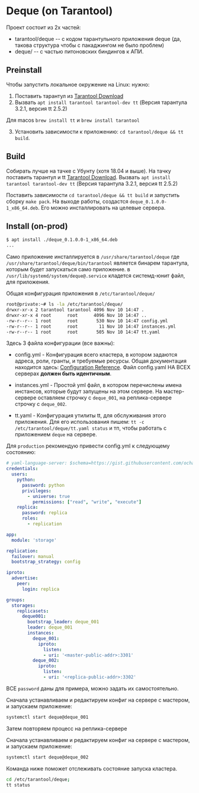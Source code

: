 # Deque (on Tarantool)

Проект состоит из 2х частей:

- tarantool/deque -- с кодом тарантульного приложения deque (да, такова структура чтобы с пакаджингом не было проблем)
- deque/ -- с частью питоновских биндингов к АПИ.

## Preinstall

Чтобы запустить локальное окружение на Linux: нужно:

1) Поставить тарантул из [Tarantool Download](https://www.tarantool.io/en/download/os-installation/ubuntu/)
2) Вызвать `apt install tarantool tarantool-dev tt` (Версия тарантула 3.2.1, версия tt 2.5.2)

Для macos `brew install tt` и `brew install tarantool`

3) Установить зависимости к приложению: `cd tarantool/deque && tt build`.

## Build

Собирать лучше на тачке с Убунту (хотя 18.04 и выше).
На тачку поставить тарантул и tt [Tarantool Download](https://www.tarantool.io/en/download/os-installation/ubuntu/). Вызвать `apt install tarantool tarantool-dev tt` (Версия тарантула 3.2.1, версия tt 2.5.2)

Поставить зависимости `cd tarantool/deque && tt build` и запустить сборку `make pack`. На выходе работы, создастся `deque_0.1.0.0-1_x86_64.deb`. Его можно инсталлировать на целевые сервера.

## Install (on-prod)

```bash
$ apt install ./deque_0.1.0.0-1_x86_64.deb
...
```

Само приложение инсталлируется в `/usr/share/tarantool/deque` где `/usr/share/tarantool/deque/bin/tarantool` является бинарем тарантула, которым будет запускаться само приложение. в `/usr/lib/systemd/system/deque@.service` кладется системд-юнит файл, для приложения.

Общая конфигурация приложения в `/etc/tarantool/deque/`

```bash
root@private:~# ls -la /etc/tarantool/deque/
drwxr-xr-x 2 tarantool tarantool 4096 Nov 10 14:47 .
drwxr-xr-x 4 root      root      4096 Nov 10 14:47 ..
-rw-r--r-- 1 root      root       530 Nov 10 14:47 config.yml
-rw-r--r-- 1 root      root        11 Nov 10 14:47 instances.yml
-rw-r--r-- 1 root      root       505 Nov 10 14:47 tt.yaml
```

Здесь 3 файла конфигурации (все важны):

- config.yml - Конфигурация всего кластера, в котором задаются адреса, роли, гранты, и требуемые ресурсы.
  Общая документация находится здесь: [Configuration Reference](https://www.tarantool.io/en/doc/latest/reference/configuration/configuration_reference/#configuration-reference). Файл config.yaml НА ВСЕХ серверах **должен быть идентичным**.

- instances.yml - Простой yml файл, в котором перечислены имена инстансов, которые будут запущены на этом сервере. На мастер-сервере оставляем строчку с `deque_001`, на реплика-сервере строчку с `deque_002`.

- tt.yaml - Конфигурация утилиты tt, для обслуживания этого приложения. Для его использования пишем: `tt -c /etc/tarantool/deque/tt.yaml status` и тп, чтобы работать с приложением `deque` на сервере.

Для `production` рекомендую привести config.yml к следующему состоянию:

```yaml
# yaml-language-server: $schema=https://gist.githubusercontent.com/ochaton/24957db1617df119b30b5e7cec05e3cf/raw/cf498e23928eefad2cf31748a369a8fa124166f2/config.schema-3.3.0.json
credentials:
  users:
    python:
      password: python
      privileges:
        - universe: true
          permissions: ["read", "write", "execute"]
    replica:
      password: replica
      roles:
        - replication

app:
  module: 'storage'

replication:
  failover: manual
  bootstrap_strategy: config

iproto:
  advertise:
    peer:
      login: replica

groups:
  storages:
    replicasets:
      deque001:
        bootstrap_leader: deque_001
        leader: deque_001
        instances:
          deque_001:
            iproto:
              listen:
              - uri: '<master-public-addr>:3301'
          deque_002:
            iproto:
              listen:
              - uri: '<replica-public-addr>:3302'
```

ВСЕ `password` даны для примера, можно задать их самостоятельно.

Сначала устанавливаем и редактируем конфиг на сервере с мастером, и запускаем приложение:

```bash
systemctl start deque@deque_001
```

Затем повторяем процесс на реплика-сервере

Сначала устанавливаем и редактируем конфиг на сервере с мастером, и запускаем приложение:

```bash
systemctl start deque@deque_002
```

Команда ниже поможет отслеживать состояние запуска кластера.

```bash
cd /etc/tarantool/deque;
tt status
```
